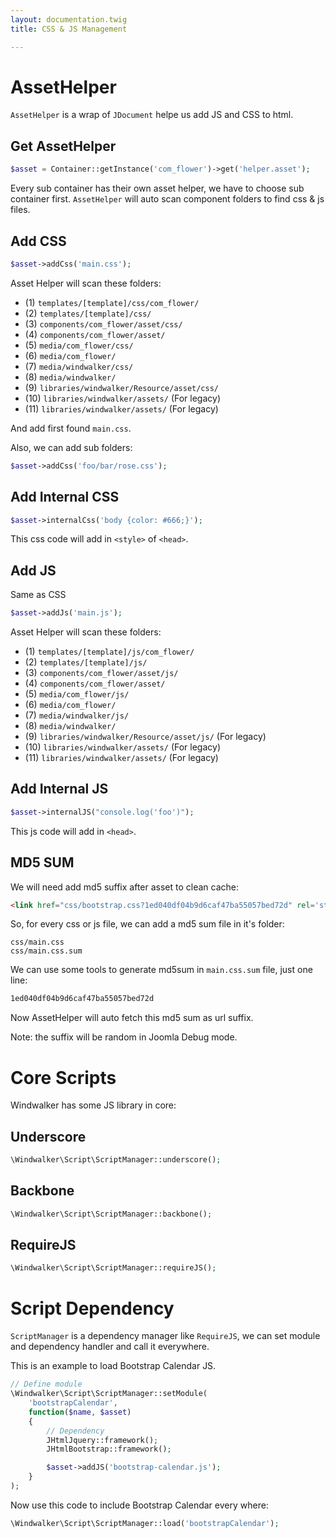 ```yaml
---
layout: documentation.twig
title: CSS & JS Management

---
```


# AssetHelper

`AssetHelper` is a wrap of `JDocument` helpe us add JS and CSS to html.

## Get AssetHelper

``` php
$asset = Container::getInstance('com_flower')->get('helper.asset');
```

Every sub container has their own asset helper, we have to choose sub container first.
 `AssetHelper` will auto scan component folders to find css & js files.

## Add CSS

``` php
$asset->addCss('main.css');
```

Asset Helper will scan these folders:

- (1) `templates/[template]/css/com_flower/`
- (2) `templates/[template]/css/`
- (3) `components/com_flower/asset/css/`
- (4) `components/com_flower/asset/`
- (5) `media/com_flower/css/`
- (6) `media/com_flower/`
- (7) `media/windwalker/css/`
- (8) `media/windwalker/`
- (9) `libraries/windwalker/Resource/asset/css/`
- (10) `libraries/windwalker/assets/` (For legacy)
- (11) `libraries/windwalker/assets/` (For legacy)

And add first found `main.css`.

Also, we can add sub folders:

``` php
$asset->addCss('foo/bar/rose.css');
```

## Add Internal CSS

``` php
$asset->internalCss('body {color: #666;}');
```

This css code will add in `<style>` of `<head>`.

## Add JS

Same as CSS

``` php
$asset->addJs('main.js');
```

Asset Helper will scan these folders:

- (1) `templates/[template]/js/com_flower/`
- (2) `templates/[template]/js/`
- (3) `components/com_flower/asset/js/`
- (4) `components/com_flower/asset/`
- (5) `media/com_flower/js/`
- (6) `media/com_flower/`
- (7) `media/windwalker/js/`
- (8) `media/windwalker/`
- (9) `libraries/windwalker/Resource/asset/js/` (For legacy)
- (10) `libraries/windwalker/assets/` (For legacy)
- (11) `libraries/windwalker/assets/` (For legacy)

## Add Internal JS

``` php
$asset->internalJS("console.log('foo')");
```

This js code will add in `<head>`.

## MD5 SUM

We will need add md5 suffix after asset to clean cache:

``` html
<link href="css/bootstrap.css?1ed040df04b9d6caf47ba55057bed72d" rel='stylesheet' type='text/css'>
```

So, for every css or js file, we can add a md5 sum file in it's folder:

```
css/main.css
css/main.css.sum
```

We can use some tools to generate md5sum in `main.css.sum` file, just one line:

``` html
1ed040df04b9d6caf47ba55057bed72d
```

Now AssetHelper will auto fetch this md5 sum as url suffix.

Note: the suffix will be random in Joomla Debug mode.

# Core Scripts

Windwalker has some JS library in core:

## Underscore

``` php
\Windwalker\Script\ScriptManager::underscore();
```

## Backbone

``` php
\Windwalker\Script\ScriptManager::backbone();
```

## RequireJS

``` php
\Windwalker\Script\ScriptManager::requireJS();
```

# Script Dependency

`ScriptManager` is a dependency manager like `RequireJS`, we can set module and dependency handler and call it everywhere.

This is an example to load Bootstrap Calendar JS.

``` php
// Define module
\Windwalker\Script\ScriptManager::setModule(
    'bootstrapCalendar',
    function($name, $asset)
    {
        // Dependency
        JHtmlJquery::framework();
        JHtmlBootstrap::framework();

        $asset->addJS('bootstrap-calendar.js');
    }
);
```

Now use this code to include Bootstrap Calendar every where:

``` php
\Windwalker\Script\ScriptManager::load('bootstrapCalendar');
```

